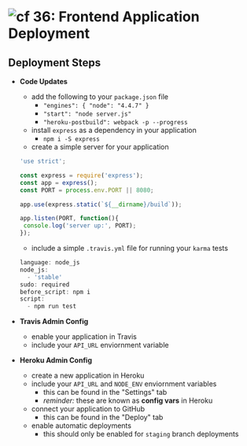 ![cf](http://i.imgur.com/7v5ASc8.png) 36: Frontend Application Deployment
=====================================

## Deployment Steps
  * **Code Updates**
    * add the following to your `package.json` file
      * `"engines": { "node": "4.4.7" }`
      * `"start": "node server.js"`
      * `"heroku-postbuild": webpack -p --progress`
    * install `express` as a dependency in your application
      * `npm i -S express`
    * create a simple server for your application
    ``` javascript
    'use strict';

    const express = require('express');
    const app = express();
    const PORT = process.env.PORT || 8080;

    app.use(express.static(`${__dirname}/build`));

    app.listen(PORT, function(){
     console.log('server up:', PORT);
    });
    ```
    * include a simple `.travis.yml` file for running your `karma` tests
    ``` javascript
    language: node_js
    node_js:
      - 'stable'
    sudo: required
    before_script: npm i
    script:
      - npm run test
      ```
  
  * **Travis Admin Config**
    * enable your application in Travis
    * include your `API_URL` enviornment variable

  * **Heroku Admin Config**
    * create a new application in Heroku
    * include your `API_URL` and `NODE_ENV` enviornment variables
      * this can be found in the "Settings" tab
      * *reminder:* these are known as **config vars** in Heroku
    * connect your application to GitHub
      * this can be found in the "Deploy" tab
    * enable automatic deployments
      * this should only be enabled for `staging` branch deployments
